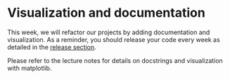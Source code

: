 # Visualization and documentation

This week, we will refactor our projects by adding documentation and visualization. As a reminder, you should release your code every week as detailed in the [release section](docs/release_notes).

Please refer to the lecture notes for details on docstrings and visualization with matplotlib.

<object data="../week7/week7.pdf" type="application/pdf" width="100%" height="900px"></object>
